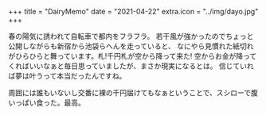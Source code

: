 +++
title = "DairyMemo"
date = "2021-04-22"
extra.icon = "../img/dayo.jpg"
+++

春の陽気に誘われて自転車で都内をフラフラ。
若干風が強かったのでちょっと公開しながらも新宿から池袋らへんを走っていると、
なにやら見慣れた紙切れがひらひらと舞っています。札!千円札が空から降って来た!
空からお金が降ってくればいいなぁと毎日思っていましたが、まさか現実になるとは。
信じていれば夢は叶うって本当だったんですね。

周囲には誰もいないし交番に裸の千円届けてもなぁということで、スシローで腹いっぱい食った。最高。
